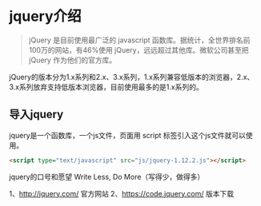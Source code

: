 # jquery介绍

> jQuery 是目前使用最广泛的 javascript 函数库。据统计，全世界排名前100万的网站，有46%使用 jQuery，远远超过其他库。微软公司甚至把 jQuery 作为他们的官方库。

jQuery的版本分为1.x系列和2.x、3.x系列，1.x系列兼容低版本的浏览器，2.x、3.x系列放弃支持低版本浏览器，目前使用最多的是1.x系列的。



## 导入jquery

jquery是一个函数库，一个js文件，页面用 script 标签引入这个js文件就可以使用。

```html
<script type="text/javascript" src="js/jquery-1.12.2.js"></script>
```



jquery的口号和愿望 Write Less, Do More（写得少，做得多）

1、<http://jquery.com/> 官方网站
2、<https://code.jquery.com/> 版本下载


